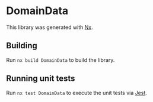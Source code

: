 # DomainData

This library was generated with [Nx](https://nx.dev).

## Building

Run `nx build DomainData` to build the library.

## Running unit tests

Run `nx test DomainData` to execute the unit tests via [Jest](https://jestjs.io).
